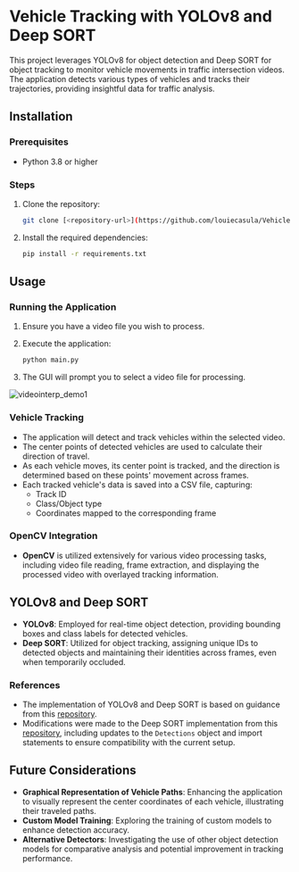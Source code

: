 # Vehicle Tracking with YOLOv8 and Deep SORT

This project leverages YOLOv8 for object detection and Deep SORT for object tracking to monitor vehicle movements in traffic intersection videos. The application detects various types of vehicles and tracks their trajectories, providing insightful data for traffic analysis.

## Installation

### Prerequisites

- Python 3.8 or higher

### Steps

1. Clone the repository:

    ```sh
    git clone [<repository-url>](https://github.com/louiecasula/VehicleDetection.git)
    ```

2. Install the required dependencies:

    ```sh
    pip install -r requirements.txt
    ```

## Usage

### Running the Application

1. Ensure you have a video file you wish to process.
2. Execute the application:

    ```sh
    python main.py
    ```

3. The GUI will prompt you to select a video file for processing.

![videointerp_demo1](https://github.com/user-attachments/assets/74a4ef9b-520e-4b1c-b68d-dfd7969f90f9)


### Vehicle Tracking

- The application will detect and track vehicles within the selected video.
- The center points of detected vehicles are used to calculate their direction of travel.
- As each vehicle moves, its center point is tracked, and the direction is determined based on these points' movement across frames.
- Each tracked vehicle's data is saved into a CSV file, capturing:
  - Track ID
  - Class/Object type
  - Coordinates mapped to the corresponding frame

### OpenCV Integration

- **OpenCV** is utilized extensively for various video processing tasks, including video file reading, frame extraction, and displaying the processed video with overlayed tracking information.

## YOLOv8 and Deep SORT

- **YOLOv8**: Employed for real-time object detection, providing bounding boxes and class labels for detected vehicles.
- **Deep SORT**: Utilized for object tracking, assigning unique IDs to detected objects and maintaining their identities across frames, even when temporarily occluded.

### References

- The implementation of YOLOv8 and Deep SORT is based on guidance from this [repository](https://github.com/computervisioneng/object-tracking-yolov8-deep-sort).
- Modifications were made to the Deep SORT implementation from this [repository](https://github.com/nwojke/deep_sort), including updates to the `Detections` object and import statements to ensure compatibility with the current setup.

## Future Considerations

- **Graphical Representation of Vehicle Paths**: Enhancing the application to visually represent the center coordinates of each vehicle, illustrating their traveled paths.
- **Custom Model Training**: Exploring the training of custom models to enhance detection accuracy.
- **Alternative Detectors**: Investigating the use of other object detection models for comparative analysis and potential improvement in tracking performance.
